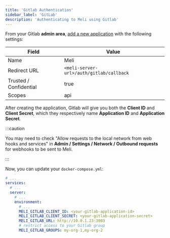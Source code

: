 ```yaml
---
title: 'Gitlab Authentication'
sidebar_label: 'GitLab'
description: 'Authenticating to Meli using Gitlab'
---
```


From your Gitlab **admin area**, [add a new application](https://docs.gitlab.com/ee/integration/oauth_provider.html#adding-an-application-through-the-profile) with the following settings:

| Field | Value |
| ---- | ---- |
| Name   | Meli | 
| Redirect URL | `<meli-server-url>/auth/gitlab/callback` |
| Trusted / Confidential | true |
| Scopes | api |

After creating the application, Gitlab will give you both the **Client ID** and **Client Secret**, which they respectively name **Application ID** and **Application Secret**.

:::caution

You may need to check "Allow requests to the local network from web hooks and services" in **Admin / Settings / Network / Outbound requests** for webhooks to be sent to Meli.

:::

Now, you can update your `docker-compose.yml`:

```yaml
# ...
services:
  # ...
  server:
    # ...
    environment:
      # ...
      MELI_GITLAB_CLIENT_ID: <your-gitlab-application-id>
      MELI_GITLAB_CLIENT_SECRET: <your-gitlab-application-secret>
      MELI_GITLAB_URL: http://10.0.1.23:3003
      # restrict access to your Gitlab group
      MELI_GITLAB_GROUPS: my-org-1,my-org-2
```
